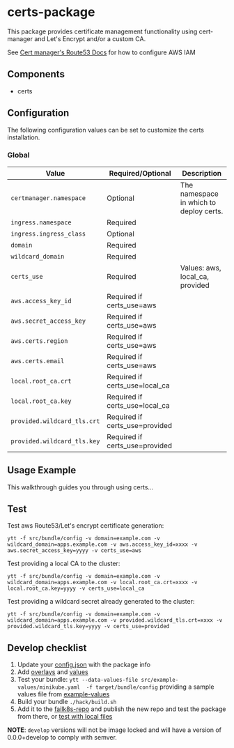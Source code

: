 # certs-package

This package provides certificate management functionality using cert-manager and Let's Encrypt and/or a custom CA.

See [Cert manager's Route53 Docs](https://docs.cert-manager.io/en/release-0.11/tasks/issuers/setup-acme/dns01/route53.html) for how to configure AWS IAM

## Components

* certs

## Configuration

The following configuration values can be set to customize the certs installation.

### Global

| Value | Required/Optional | Description |
|-------|-------------------|-------------|
| `certmanager.namespace` | Optional | The namespace in which to deploy certs. |
| `ingress.namespace` | Required | |
| `ingress.ingress_class` | Optional | |
| `domain` | Required | |
| `wildcard_domain` | Required | |
| `certs_use` | Required | Values: aws, local_ca, provided |
| `aws.access_key_id` | Required if certs_use=aws | |
| `aws.secret_access_key` | Required if certs_use=aws | |
| `aws.certs.region` | Required if certs_use=aws | |
| `aws.certs.email` | Required if certs_use=aws | |
| `local.root_ca.crt` | Required if certs_use=local_ca | |
| `local.root_ca.key` | Required if certs_use=local_ca | |
| `provided.wildcard_tls.crt` | Required if certs_use=provided | |
| `provided.wildcard_tls.key` | Required if certs_use=provided | |

## Usage Example

This walkthrough guides you through using certs...

## Test

Test aws Route53/Let's encrypt certificate generation:
```
ytt -f src/bundle/config -v domain=example.com -v wildcard_domain=apps.example.com -v aws.access_key_id=xxxx -v aws.secret_access_key=yyyy -v certs_use=aws
```

Test providing a local CA to the cluster:
```
ytt -f src/bundle/config -v domain=example.com -v wildcard_domain=apps.example.com -v local.root_ca.crt=xxxx -v local.root_ca.key=yyyy -v certs_use=local_ca
```


Test providing a wildcard secret already generated to the cluster:
```
ytt -f src/bundle/config -v domain=example.com -v wildcard_domain=apps.example.com -v provided.wildcard_tls.crt=xxxx -v provided.wildcard_tls.key=yyyy -v certs_use=provided
```

## Develop checklist

1. Update your [config.json](./config.json) with the package info
2. Add [overlays](./src/bundle/config/overlays/) and [values](./src/bundle/config/values.yaml)
3. Test your bundle: `ytt --data-values-file src/example-values/minikube.yaml  -f target/bundle/config` providing a sample values file from [example-values](./src/examples-values/)
4. Build your bundle `./hack/build.sh`
5. Add it to the [failk8s-repo](https://github.com/failk8s-packages/failk8s-repo) and publish the new repo and test the package from there, or [test with local files](./target/test)

**NOTE**: `develop` versions will not be image locked and will have a version of 0.0.0+develop to comply with semver.